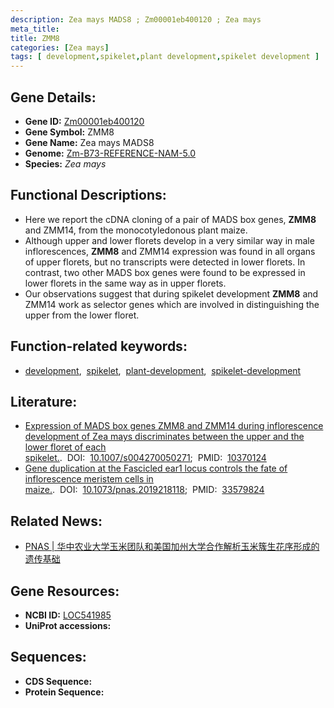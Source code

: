 ```yaml
---
description: Zea mays MADS8 ; Zm00001eb400120 ; Zea mays
meta_title:
title: ZMM8
categories: [Zea mays]
tags: [ development,spikelet,plant development,spikelet development ]
---
```


## Gene Details:
- **Gene ID:**	[Zm00001eb400120](https://www.maizegdb.org/gene_center/gene/Zm00001eb400120)
- **Gene Symbol:** ZMM8
- **Gene Name:** Zea mays MADS8
- **Genome:** [Zm-B73-REFERENCE-NAM-5.0](https://www.maizegdb.org/genome/assembly/Zm-B73-REFERENCE-NAM-5.0)
- **Species:** *Zea mays*

## Functional Descriptions:
   - Here we report the cDNA cloning of a pair of MADS box genes, **ZMM8** and ZMM14, from the monocotyledonous plant maize.
   - Although upper and lower florets develop in a very similar way in male inflorescences, **ZMM8** and ZMM14 expression was found in all organs of upper florets, but no transcripts were detected in lower florets. In contrast, two other MADS box genes were found to be expressed in lower florets in the same way as in upper florets.
   - Our observations suggest that during spikelet development **ZMM8** and ZMM14 work as selector genes which are involved in distinguishing the upper from the lower floret.

## Function-related keywords:
- [development](/tags/development/),&nbsp;&nbsp;[spikelet](/tags/spikelet/),&nbsp;&nbsp;[plant-development](/tags/plant-development/),&nbsp;&nbsp;[spikelet-development](/tags/spikelet-development/)

## Literature:
   - [Expression of MADS box genes ZMM8 and ZMM14 during inflorescence development of Zea mays discriminates between the upper and the lower floret of each spikelet.]( https://link.springer.com/article/10.1007/s004270050271).&nbsp;&nbsp;DOI:&nbsp;&nbsp;[10.1007/s004270050271](https://link.springer.com/article/10.1007/s004270050271);&nbsp;&nbsp;PMID:&nbsp;&nbsp;[10370124](https://pubmed.ncbi.nlm.nih.gov/10370124/)
   - [Gene duplication at the Fascicled ear1 locus controls the fate of inflorescence meristem cells in maize.]( https://www.pnas.org/doi/full/10.1073/pnas.2019218118).&nbsp;&nbsp;DOI:&nbsp;&nbsp;[10.1073/pnas.2019218118](https://www.pnas.org/doi/full/10.1073/pnas.2019218118);&nbsp;&nbsp;PMID:&nbsp;&nbsp;[33579824](https://pubmed.ncbi.nlm.nih.gov/33579824/)

## Related News:
   - [PNAS | 华中农业大学玉米团队和美国加州大学合作解析玉米簇生花序形成的遗传基础](https://mp.weixin.qq.com/s?__biz=Mzg3MDEwNDEyMg==&mid=2247505124&idx=1&sn=9b8ee5f5ae1aea8fb439c8dfd5fb5f68&chksm=ce9079b1f9e7f0a7981773330d04c4981748d8b5fd7f118aec1c5fcf2fc2654c2967942cca76&scene=27#wechat_redirect)

## Gene Resources:
- **NCBI ID:**  [LOC541985](https://www.ncbi.nlm.nih.gov/gene/?term=LOC541985)
- **UniProt accessions:** [](https://www.uniprot.org/uniprotkb//entry)



## Sequences:
- **CDS Sequence:**
- **Protein Sequence:**
